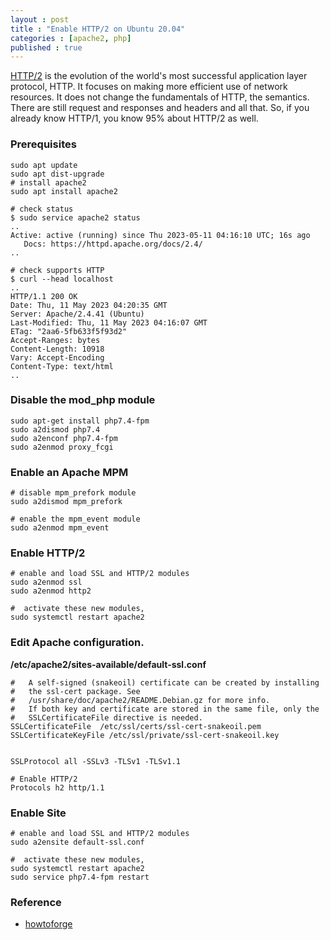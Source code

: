 ```yaml
---
layout : post
title : "Enable HTTP/2 on Ubuntu 20.04"
categories : [apache2, php]
published : true
---
```

[HTTP/2](https://httpd.apache.org/docs/2.4/howto/http2.html) is the evolution of the world's most successful application layer protocol, HTTP. It focuses on making more efficient use of network resources. It does not change the fundamentals of HTTP, the semantics. There are still request and responses and headers and all that. So, if you already know HTTP/1, you know 95% about HTTP/2 as well.

### Prerequisites
```shell
sudo apt update
sudo apt dist-upgrade 
# install apache2
sudo apt install apache2

# check status 
$ sudo service apache2 status
..
Active: active (running) since Thu 2023-05-11 04:16:10 UTC; 16s ago
   Docs: https://httpd.apache.org/docs/2.4/
..

# check supports HTTP
$ curl --head localhost
..
HTTP/1.1 200 OK
Date: Thu, 11 May 2023 04:20:35 GMT
Server: Apache/2.4.41 (Ubuntu)
Last-Modified: Thu, 11 May 2023 04:16:07 GMT
ETag: "2aa6-5fb633f5f93d2"
Accept-Ranges: bytes
Content-Length: 10918
Vary: Accept-Encoding
Content-Type: text/html
..
```

### Disable the mod_php module

```shell
sudo apt-get install php7.4-fpm
sudo a2dismod php7.4
sudo a2enconf php7.4-fpm
sudo a2enmod proxy_fcgi
```

### Enable an Apache MPM

```shell
# disable mpm_prefork module
sudo a2dismod mpm_prefork

# enable the mpm_event module
sudo a2enmod mpm_event
```

### Enable HTTP/2 

```shell
# enable and load SSL and HTTP/2 modules
sudo a2enmod ssl
sudo a2enmod http2

#  activate these new modules,
sudo systemctl restart apache2
```

### Edit Apache configuration. 

**/etc/apache2/sites-available/default-ssl.conf**
```shell
#   A self-signed (snakeoil) certificate can be created by installing
#   the ssl-cert package. See
#   /usr/share/doc/apache2/README.Debian.gz for more info.
#   If both key and certificate are stored in the same file, only the
#   SSLCertificateFile directive is needed.
SSLCertificateFile	/etc/ssl/certs/ssl-cert-snakeoil.pem
SSLCertificateKeyFile /etc/ssl/private/ssl-cert-snakeoil.key


SSLProtocol all -SSLv3 -TLSv1 -TLSv1.1

# Enable HTTP/2
Protocols h2 http/1.1

```

### Enable Site

```shell
# enable and load SSL and HTTP/2 modules
sudo a2ensite default-ssl.conf

#  activate these new modules,
sudo systemctl restart apache2
sudo service php7.4-fpm restart
```


### Reference
 * [howtoforge](https://www.howtoforge.com/how-to-enable-http-2-in-apache/)